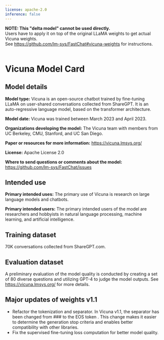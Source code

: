 ```yaml
---
license: apache-2.0
inference: false
---
```


**NOTE: This "delta model" cannot be used directly.**  
Users have to apply it on top of the original LLaMA weights to get actual Vicuna weights.  
See https://github.com/lm-sys/FastChat#vicuna-weights for instructions.
<br>
<br>

# Vicuna Model Card

## Model details

**Model type:**
Vicuna is an open-source chatbot trained by fine-tuning LLaMA on user-shared conversations collected from ShareGPT.
It is an auto-regressive language model, based on the transformer architecture.

**Model date:**
Vicuna was trained between March 2023 and April 2023.

**Organizations developing the model:**
The Vicuna team with members from UC Berkeley, CMU, Stanford, and UC San Diego.

**Paper or resources for more information:**
https://vicuna.lmsys.org/

**License:**
Apache License 2.0

**Where to send questions or comments about the model:**
https://github.com/lm-sys/FastChat/issues

## Intended use
**Primary intended uses:**
The primary use of Vicuna is research on large language models and chatbots.

**Primary intended users:**
The primary intended users of the model are researchers and hobbyists in natural language processing, machine learning, and artificial intelligence.

## Training dataset
70K conversations collected from ShareGPT.com.

## Evaluation dataset
A preliminary evaluation of the model quality is conducted by creating a set of 80 diverse questions and utilizing GPT-4 to judge the model outputs. See https://vicuna.lmsys.org/ for more details.

## Major updates of weights v1.1
- Refactor the tokenization and separator. In Vicuna v1.1, the separator has been changed from ### to the EOS token </s>. This change makes it easier to determine the generation stop criteria and enables better compatibility with other libraries.
- Fix the supervised fine-tuning loss computation for better model quality.